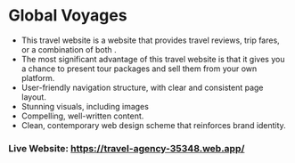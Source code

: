 # Global Voyages



* This travel website is a website that provides travel reviews, trip fares, or a combination of both .
* The most significant advantage of this travel website is that it gives you a chance to present tour packages and sell them from your own platform.
* User-friendly navigation structure, with clear and consistent page layout.
* Stunning visuals, including images 
* Compelling, well-written content.
* Clean, contemporary web design scheme that reinforces brand identity.
### Live Website: https://travel-agency-35348.web.app/

